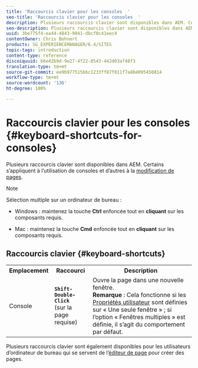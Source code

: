 ```yaml
---
title: 'Raccourcis clavier pour les consoles  '
seo-title: 'Raccourcis clavier pour les consoles  '
description: Plusieurs raccourcis clavier sont disponibles dans AEM. Certains s’appliquent à l’utilisation de consoles et d’autres à la modification de pages.
seo-description: Plusieurs raccourcis clavier sont disponibles dans AEM. Certains s’appliquent à l’utilisation de consoles et d’autres à la modification de pages.
uuid: 3be775f4-ea44-4843-9041-dbcf0c41eec4
contentOwner: Chris Bohnert
products: SG_EXPERIENCEMANAGER/6.4/SITES
topic-tags: introduction
content-type: reference
discoiquuid: b6e42b9d-9e27-4f22-8543-442d03af48f3
translation-type: tm+mt
source-git-commit: ee9b977515b6c1233ff87f011f7a8b4095450814
workflow-type: tm+mt
source-wordcount: '136'
ht-degree: 100%

---
```



# Raccourcis clavier pour les consoles  {#keyboard-shortcuts-for-consoles}

Plusieurs raccourcis clavier sont disponibles dans AEM. Certains s’appliquent à l’utilisation de consoles et d’autres à la [modification de pages](/help/sites-classic-ui-authoring/classic-page-author-keyboard-shortcuts.md).

>[!NOTE]
>
>Sélection multiple sur un ordinateur de bureau :
>
>* Windows : maintenez la touche **Ctrl** enfoncée tout en **cliquant** sur les composants requis.
   >
   >
* Mac : maintenez la touche **Cmd** enfoncée tout en **cliquant** sur les composants requis.

>



## Raccourcis clavier {#keyboard-shortcuts}

<table> 
 <tbody> 
  <tr> 
   <th>Emplacement</th> 
   <th>Raccourci</th> 
   <th>Description</th> 
  </tr> 
  <tr> 
   <td>Console</td> 
   <td><strong><code>Shift-Double-Click</code></strong><br /> (sur la page requise)</td> 
   <td>Ouvre la page dans une nouvelle fenêtre.<br />
<strong>Remarque</strong> : Cela fonctionne si les <a href="/help/sites-classic-ui-authoring/author-env-user-props.md">Propriétés utilisateur</a> sont définies sur « Une seule fenêtre » ; si l’option « Fenêtres multiples » est définie, il s’agit du comportement par défaut.</td> 
  </tr> 
 </tbody> 
</table>

Plusieurs raccourcis clavier sont également disponibles pour les utilisateurs d’ordinateur de bureau qui se servent de l’[éditeur de page](/help/sites-classic-ui-authoring/classic-page-author-keyboard-shortcuts.md) pour créer des pages.
